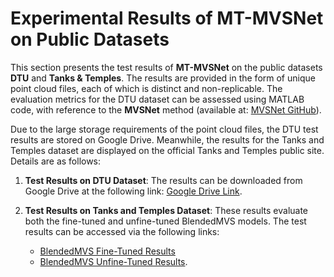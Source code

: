 # Experimental Results of MT-MVSNet on Public Datasets

This section presents the test results of **MT-MVSNet** on the public datasets **DTU** and **Tanks & Temples**. The results are provided in the form of unique point cloud files, each of which is distinct and non-replicable. The evaluation metrics for the DTU dataset can be assessed using MATLAB code, with reference to the **MVSNet** method (available at: [MVSNet GitHub](https://github.com/YoYo000/MVSNet)). 

Due to the large storage requirements of the point cloud files, the DTU test results are stored on Google Drive. Meanwhile, the results for the Tanks and Temples dataset are displayed on the official Tanks and Temples public site. Details are as follows:

1. **Test Results on DTU Dataset**: The results can be downloaded from Google Drive at the following link: [Google Drive Link](https://drive.google.com/drive/folders/1OlcHlkrwVOSA5i2IAVQN8rA7VqKt7ecx?dmr=1&ec=wgc-drive-hero-goto).

2. **Test Results on Tanks and Temples Dataset**: These results evaluate both the fine-tuned and unfine-tuned BlendedMVS models. The test results can be accessed via the following links:
   - [BlendedMVS Fine-Tuned Results](https://www.tanksandtemples.org/details/7397/)
   - [BlendedMVS Unfine-Tuned Results](https://www.tanksandtemples.org/details/7425/).
